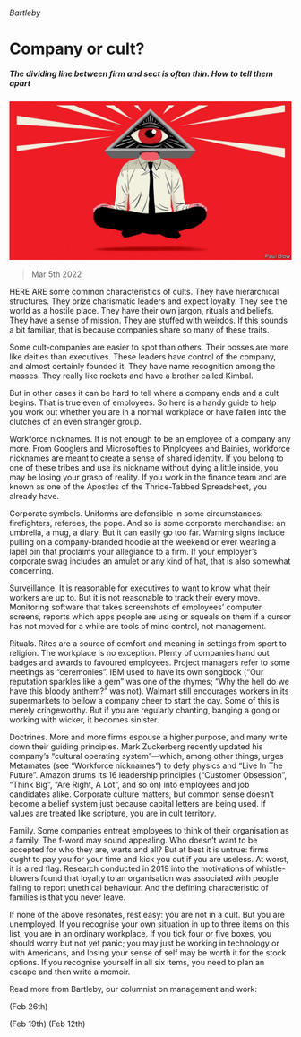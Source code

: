 ###### Bartleby

# Company or cult? 

##### The dividing line between firm and sect is often thin. How to tell them apart 

![image](images/20220305_WBD002_0.jpg) 

> Mar 5th 2022 

HERE ARE some common characteristics of cults. They have hierarchical structures. They prize charismatic leaders and expect loyalty. They see the world as a hostile place. They have their own jargon, rituals and beliefs. They have a sense of mission. They are stuffed with weirdos. If this sounds a bit familiar, that is because companies share so many of these traits.

Some cult-companies are easier to spot than others. Their bosses are more like deities than executives. These leaders have control of the company, and almost certainly founded it. They have name recognition among the masses. They really like rockets and have a brother called Kimbal.


But in other cases it can be hard to tell where a company ends and a cult begins. That is true even of employees. So here is a handy guide to help you work out whether you are in a normal workplace or have fallen into the clutches of an even stranger group.

Workforce nicknames. It is not enough to be an employee of a company any more. From Googlers and Microsofties to Pinployees and Bainies, workforce nicknames are meant to create a sense of shared identity. If you belong to one of these tribes and use its nickname without dying a little inside, you may be losing your grasp of reality. If you work in the finance team and are known as one of the Apostles of the Thrice-Tabbed Spreadsheet, you already have.

Corporate symbols. Uniforms are defensible in some circumstances: firefighters, referees, the pope. And so is some corporate merchandise: an umbrella, a mug, a diary. But it can easily go too far. Warning signs include pulling on a company-branded hoodie at the weekend or ever wearing a lapel pin that proclaims your allegiance to a firm. If your employer’s corporate swag includes an amulet or any kind of hat, that is also somewhat concerning.

Surveillance. It is reasonable for executives to want to know what their workers are up to. But it is not reasonable to track their every move. Monitoring software that takes screenshots of employees’ computer screens, reports which apps people are using or squeals on them if a cursor has not moved for a while are tools of mind control, not management.

Rituals. Rites are a source of comfort and meaning in settings from sport to religion. The workplace is no exception. Plenty of companies hand out badges and awards to favoured employees. Project managers refer to some meetings as “ceremonies”. IBM used to have its own songbook (“Our reputation sparkles like a gem” was one of the rhymes; “Why the hell do we have this bloody anthem?” was not). Walmart still encourages workers in its supermarkets to bellow a company cheer to start the day. Some of this is merely cringeworthy. But if you are regularly chanting, banging a gong or working with wicker, it becomes sinister.

Doctrines. More and more firms espouse a higher purpose, and many write down their guiding principles. Mark Zuckerberg recently updated his company’s “cultural operating system”—which, among other things, urges Metamates (see “Workforce nicknames”) to defy physics and “Live In The Future”. Amazon drums its 16 leadership principles (“Customer Obsession”, “Think Big”, “Are Right, A Lot”, and so on) into employees and job candidates alike. Corporate culture matters, but common sense doesn’t become a belief system just because capital letters are being used. If values are treated like scripture, you are in cult territory.

Family. Some companies entreat employees to think of their organisation as a family. The f-word may sound appealing. Who doesn’t want to be accepted for who they are, warts and all? But at best it is untrue: firms ought to pay you for your time and kick you out if you are useless. At worst, it is a red flag. Research conducted in 2019 into the motivations of whistle-blowers found that loyalty to an organisation was associated with people failing to report unethical behaviour. And the defining characteristic of families is that you never leave.

If none of the above resonates, rest easy: you are not in a cult. But you are unemployed. If you recognise your own situation in up to three items on this list, you are in an ordinary workplace. If you tick four or five boxes, you should worry but not yet panic; you may just be working in technology or with Americans, and losing your sense of self may be worth it for the stock options. If you recognise yourself in all six items, you need to plan an escape and then write a memoir.

Read more from Bartleby, our columnist on management and work:

 (Feb 26th)

 (Feb 19th) (Feb 12th)

